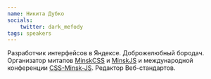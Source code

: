 ```yaml
---
name: Никита Дубко
socials:
    twitter: dark_mefody
tags: speakers
---
```


Разработчик интерфейсов в Яндексе. Доброжелюбный бородач. Организатор митапов
<a href="https://twitter.com/minskcss">MinskCSS</a> и
<a href="https://twitter.com/minskjs">MinskJS</a> и международной конференции
<a href="https://css-minsk-js.by/">CSS-Minsk-JS</a>. Редактор Веб-стандартов.
